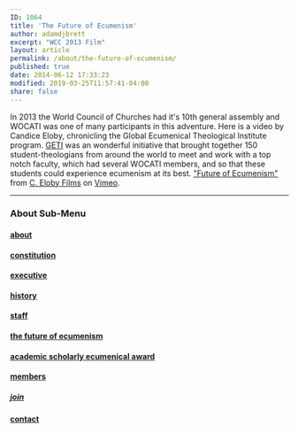 ```yaml
---
ID: 1064
title: 'The Future of Ecumenism'
author: adamdjbrett
excerpt: "WCC 2013 Film"
layout: article
permalink: /about/the-future-of-ecumenism/
published: true
date: 2014-06-12 17:33:23
modified: 2019-03-25T11:57:41-04:00
share: false
---
```

In 2013 the World Council of Churches had it's 10th general assembly and WOCATI was one of many participants in this adventure. Here is a video by Candice Eloby, chronicling the Global Ecumenical Theological Institute program. [GETI](http://www.globethics.net/web/gtl/geti "GETI") was an wonderful initiative that brought together 150 student-theologians from around the world to meet and work with a top notch faculty, which had several WOCATI members, and so that these students could experience ecumenism at its best. ["Future of Ecumenism"](http://vimeo.com/96104820) from [C. Eloby Films](http://vimeo.com/celobyfilms) on [Vimeo](https://vimeo.com).

***
### About Sub-Menu
#### [about](/about/)
#### [constitution](/about/constitution/)
#### [executive](/about/executive/)
#### [history](/about/history/)
#### [staff](/about/staff/)
#### [the future of ecumenism](/about/the-future-of-ecumenism/)
#### [academic scholarly ecumenical award](/academic-scholarly-ecumenical-award/)
#### [members](/members/)
##### [join](/join/)
#### [contact](/contact/)
